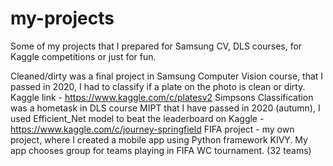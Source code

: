 # my-projects
Some of my projects that I prepared for Samsung CV, DLS courses, for Kaggle competitions or just for fun.

Cleaned/dirty was a final project in Samsung Computer Vision course, that I passed in 2020, I had to classify if a plate on the photo is clean or dirty. Kaggle link - https://www.kaggle.com/c/platesv2
Simpsons Classification was a hometask in DLS course MIPT that I have passed in 2020 (autumn), I used Efficient_Net model to beat the leaderboard on Kaggle - https://www.kaggle.com/c/journey-springfield 
FIFA project - my own project, where I created a mobile app using Python framework KIVY. My app chooses group for teams playing in FIFA WC tournament. (32 teams)
